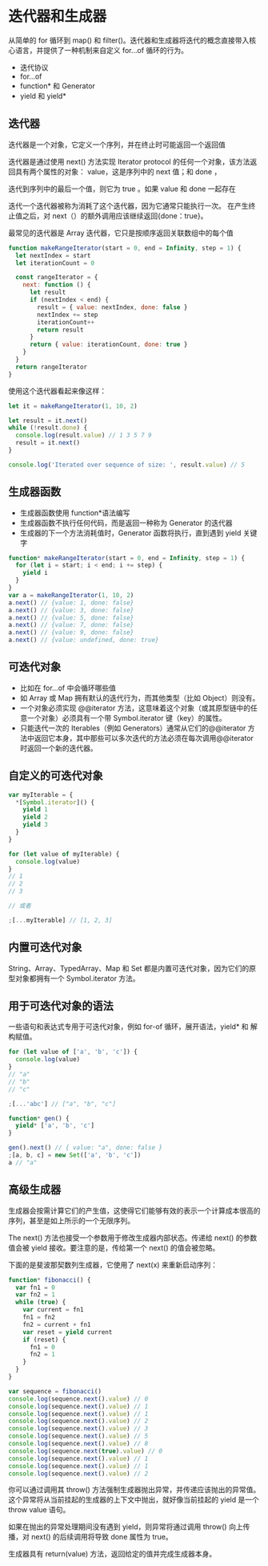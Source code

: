 # 迭代器和生成器

从简单的 for 循环到 map() 和 filter()。迭代器和生成器将迭代的概念直接带入核心语言，并提供了一种机制来自定义 for...of 循环的行为。

- 迭代协议
- for...of
- function\* 和 Generator
- yield 和 yield\*

## 迭代器

迭代器是一个对象，它定义一个序列，并在终止时可能返回一个返回值

迭代器是通过使用 next() 方法实现 Iterator protocol 的任何一个对象，该方法返回具有两个属性的对象： value，这是序列中的 next 值；和 done ，

迭代到序列中的最后一个值，则它为 true 。如果 value 和 done 一起存在

迭代一个迭代器被称为消耗了这个迭代器，因为它通常只能执行一次。 在产生终止值之后，对 next（）的额外调用应该继续返回{done：true}。

最常见的迭代器是 Array 迭代器，它只是按顺序返回关联数组中的每个值

```js
function makeRangeIterator(start = 0, end = Infinity, step = 1) {
  let nextIndex = start
  let iterationCount = 0

  const rangeIterator = {
    next: function () {
      let result
      if (nextIndex < end) {
        result = { value: nextIndex, done: false }
        nextIndex += step
        iterationCount++
        return result
      }
      return { value: iterationCount, done: true }
    }
  }
  return rangeIterator
}
```

使用这个迭代器看起来像这样：

```js
let it = makeRangeIterator(1, 10, 2)

let result = it.next()
while (!result.done) {
  console.log(result.value) // 1 3 5 7 9
  result = it.next()
}

console.log('Iterated over sequence of size: ', result.value) // 5
```

## 生成器函数

- 生成器函数使用 function\*语法编写
- 生成器函数不执行任何代码，而是返回一种称为 Generator 的迭代器
- 生成器的下一个方法消耗值时，Generator 函数将执行，直到遇到 yield 关键字

```js
function* makeRangeIterator(start = 0, end = Infinity, step = 1) {
  for (let i = start; i < end; i += step) {
    yield i
  }
}
var a = makeRangeIterator(1, 10, 2)
a.next() // {value: 1, done: false}
a.next() // {value: 3, done: false}
a.next() // {value: 5, done: false}
a.next() // {value: 7, done: false}
a.next() // {value: 9, done: false}
a.next() // {value: undefined, done: true}
```

## 可迭代对象

- 比如在 for...of 中会循环哪些值
- 如 Array 或 Map 拥有默认的迭代行为，而其他类型（比如 Object）则没有。
- 一个对象必须实现 @@iterator 方法，这意味着这个对象（或其原型链中的任意一个对象）必须具有一个带 Symbol.iterator 键（key）的属性。
- 只能迭代一次的 Iterables（例如 Generators）通常从它们的@@iterator 方法中返回它本身，其中那些可以多次迭代的方法必须在每次调用@@iterator 时返回一个新的迭代器。

## 自定义的可迭代对象

```js
var myIterable = {
  *[Symbol.iterator]() {
    yield 1
    yield 2
    yield 3
  }
}

for (let value of myIterable) {
  console.log(value)
}
// 1
// 2
// 3

// 或者

;[...myIterable] // [1, 2, 3]
```

## 内置可迭代对象

String、Array、TypedArray、Map 和 Set 都是内置可迭代对象，因为它们的原型对象都拥有一个 Symbol.iterator 方法。

## 用于可迭代对象的语法

一些语句和表达式专用于可迭代对象，例如 for-of 循环，展开语法，yield\* 和 解构赋值。

```js
for (let value of ['a', 'b', 'c']) {
  console.log(value)
}
// "a"
// "b"
// "c"

;[...'abc'] // ["a", "b", "c"]

function* gen() {
  yield* ['a', 'b', 'c']
}

gen().next() // { value: "a", done: false }
;[a, b, c] = new Set(['a', 'b', 'c'])
a // "a"
```

## 高级生成器

生成器会按需计算它们的产生值，这使得它们能够有效的表示一个计算成本很高的序列，甚至是如上所示的一个无限序列。

The next() 方法也接受一个参数用于修改生成器内部状态。传递给 next() 的参数值会被 yield 接收。要注意的是，传给第一个 next() 的值会被忽略。

下面的是斐波那契数列生成器，它使用了 next(x) 来重新启动序列：

```js
function* fibonacci() {
  var fn1 = 0
  var fn2 = 1
  while (true) {
    var current = fn1
    fn1 = fn2
    fn2 = current + fn1
    var reset = yield current
    if (reset) {
      fn1 = 0
      fn2 = 1
    }
  }
}

var sequence = fibonacci()
console.log(sequence.next().value) // 0
console.log(sequence.next().value) // 1
console.log(sequence.next().value) // 1
console.log(sequence.next().value) // 2
console.log(sequence.next().value) // 3
console.log(sequence.next().value) // 5
console.log(sequence.next().value) // 8
console.log(sequence.next(true).value) // 0
console.log(sequence.next().value) // 1
console.log(sequence.next().value) // 1
console.log(sequence.next().value) // 2
```

你可以通过调用其 throw() 方法强制生成器抛出异常，并传递应该抛出的异常值。这个异常将从当前挂起的生成器的上下文中抛出，就好像当前挂起的 yield 是一个 throw value 语句。

如果在抛出的异常处理期间没有遇到 yield，则异常将通过调用 throw() 向上传播，对 next() 的后续调用将导致 done 属性为 true。

生成器具有 return(value) 方法，返回给定的值并完成生成器本身。
